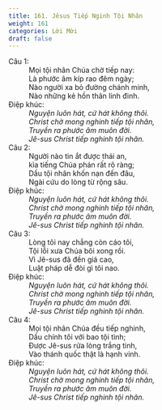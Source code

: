 ```yaml
---
title: 161. Jêsus Tiếp Nginh Tội Nhân
weight: 161
categories: Lời Mời
draft: false
---
```

<dl><dt>Câu 1:</dt><dd data-verse="1">Mọi tội nhân Chúa chờ tiếp nay: <br/>Là phước âm kíp rao đêm ngày; <br/>Nào người xa bỏ đường chánh minh, <br/>Nào những kẻ hồn thân linh đinh. </dd><dt>Điệp khúc:</dt><dd data-chorus="1"><em>Nguyện luôn hát, cứ hát không thôi. <br/>Christ chờ mong nghinh tiếp tội nhân, <br/>Truyền ra phước âm muôn đời. <br/>Jê-sus Christ tiếp nghinh tội nhân. </em></dd><dt>Câu 2:</dt><dd data-verse="2">Người nào tin ắt được thái an, <br/>kìa tiếng Chúa phán rất rõ ràng; <br/>Dầu tội nhân khốn nạn đến đâu, <br/>Ngài cứu do lòng từ rộng sâu. </dd><dt>Điệp khúc:</dt><dd data-chorus="1"><em>Nguyện luôn hát, cứ hát không thôi. <br/>Christ chờ mong nghinh tiếp tội nhân, <br/>Truyền ra phước âm muôn đời. <br/>Jê-sus Christ tiếp nghinh tội nhân. </em></dd><dt>Câu 3:</dt><dd data-verse="3">Lòng tôi nay chẳng còn cáo tôi, <br/>Tội lỗi xưa Chúa bôi xong rồi. <br/>Vì Jê-sus đã đền giá cao, <br/>Luật pháp dễ đòi gì tôi nao. </dd><dt>Điệp khúc:</dt><dd data-chorus="1"><em>Nguyện luôn hát, cứ hát không thôi. <br/>Christ chờ mong nghinh tiếp tội nhân, <br/>Truyền ra phước âm muôn đời. <br/>Jê-sus Christ tiếp nghinh tội nhân. </em></dd><dt>Câu 4:</dt><dd data-verse="4">Mọi tội nhân Chúa đều tiếp nghinh, <br/>Dầu chính tôi với bao tội tình; <br/>Được Jê-sus rửa lòng trắng tinh, <br/>Vào thánh quốc thật là hạnh vinh. </dd><dt>Điệp khúc:</dt><dd data-chorus="1"><em>Nguyện luôn hát, cứ hát không thôi. <br/>Christ chờ mong nghinh tiếp tội nhân, <br/>Truyền ra phước âm muôn đời. <br/>Jê-sus Christ tiếp nghinh tội nhân. </em></dd></dl>